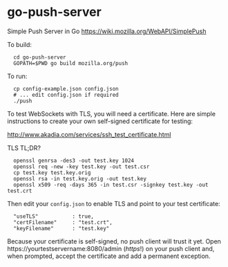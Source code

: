 go-push-server
==============

Simple Push Server in Go
https://wiki.mozilla.org/WebAPI/SimplePush

To build:
```
  cd go-push-server
  GOPATH=$PWD go build mozilla.org/push
```

To run:
```
  cp config-example.json config.json
  # ... edit config.json if required
  ./push
```

To test WebSockets with TLS, you will need a certificate. Here are simple
instructions to create your own self-signed certificate for testing:

http://www.akadia.com/services/ssh_test_certificate.html

TLS TL;DR?
```
  openssl genrsa -des3 -out test.key 1024
  openssl req -new -key test.key -out test.csr
  cp test.key test.key.orig
  openssl rsa -in test.key.orig -out test.key
  openssl x509 -req -days 365 -in test.csr -signkey test.key -out test.crt
```

Then edit your `config.json` to enable TLS and point to your test certificate:
```
  "useTLS"           : true,
  "certFilename"     : "test.crt",
  "keyFilename"      : "test.key"
```

Because your certificate is self-signed, no push client will trust it yet. Open
https://yourtestservername:8080/admin (*https*!) on your push client and, when
prompted, accept the certificate and add a permanent exception.
